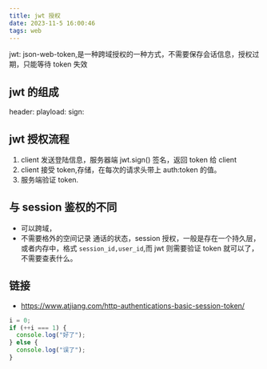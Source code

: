```yaml
---
title: jwt 授权
date: 2023-11-5 16:00:46
tags: web
---
```


jwt: json-web-token,是一种跨域授权的一种方式，不需要保存会话信息，授权过期，只能等待 token 失效

## jwt 的组成

header:
playload:
sign:

## jwt 授权流程

1. client 发送登陆信息，服务器端 jwt.sign() 签名，返回 token 给 client
2. client 接受 token,存储，在每次的请求头带上 auth:token 的值。
3. 服务端验证 token.

## 与 session 鉴权的不同

- 可以跨域，
- 不需要格外的空间记录 通话的状态，session 授权，一般是存在一个持久层，或者内存中，格式
  `session_id,user_id`,而 jwt 则需要验证 token 就可以了，不需要查表什么。

## 链接

- https://www.atjiang.com/http-authentications-basic-session-token/

```js
i = 0;
if (++i === 1) {
  console.log("好了");
} else {
  console.log("误了");
}
```
